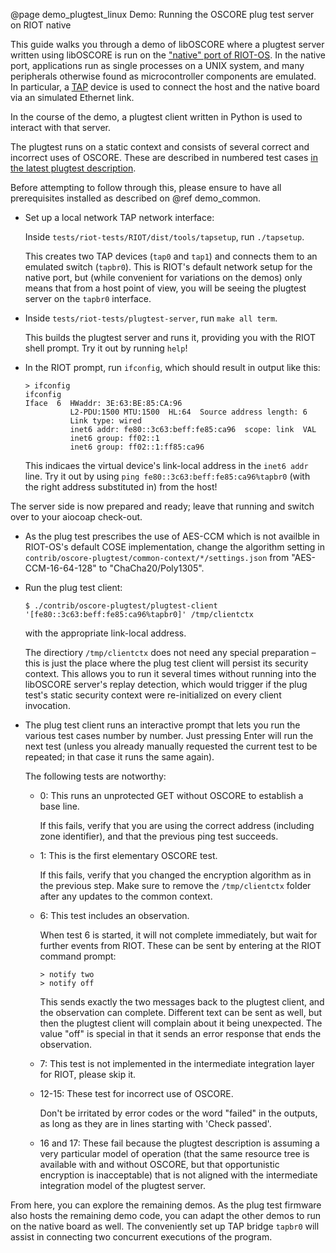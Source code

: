 @page demo_plugtest_linux Demo: Running the OSCORE plug test server on RIOT native

This guide walks you through a demo of libOSCORE
where a plugtest server written using libOSCORE
is run on the ["native" port of RIOT-OS](https://github.com/RIOT-OS/RIOT/wiki/Family:-native).
In the native port, applications run as single processes on a UNIX system,
and many peripherals otherwise found as microcontroller components are emulated.
In particular, a [TAP](https://en.wikipedia.org/wiki/TUN/TAP) device is used
to connect the host and the native board via an simulated Ethernet link.

In the course of the demo,
a plugtest client written in Python is used to interact with that server.

The plugtest runs on a static context and consists of several correct and incorrect uses of OSCORE.
These are described in numbered test cases [in the latest plugtest description](https://ericssonresearch.github.io/OSCOAP/test-spec5.html).

Before attempting to follow through this,
please ensure to have all prerequisites installed as described on @ref demo_common.

* Set up a local network TAP network interface:

  Inside `tests/riot-tests/RIOT/dist/tools/tapsetup`, run `./tapsetup`.

  This creates two TAP devices (`tap0` and `tap1`) and connects them to an emulated switch (`tapbr0`). This is RIOT's default network setup for the native port, but (while convenient for variations on the demos) only means that from a host point of view, you will be seeing the plugtest server on the `tapbr0` interface.

* Inside `tests/riot-tests/plugtest-server`, run `make all term`.

  This builds the plugtest server and runs it, providing you with the RIOT shell prompt. Try it out by running `help`!

* In the RIOT prompt, run `ifconfig`, which should result in output like this:

      > ifconfig
      ifconfig
      Iface  6  HWaddr: 3E:63:BE:85:CA:96
                L2-PDU:1500 MTU:1500  HL:64  Source address length: 6
                Link type: wired
                inet6 addr: fe80::3c63:beff:fe85:ca96  scope: link  VAL
                inet6 group: ff02::1
                inet6 group: ff02::1:ff85:ca96

  This indicaes the virtual device's link-local address in the `inet6 addr` line.
  Try it out by using `ping fe80::3c63:beff:fe85:ca96%tapbr0` (with the right address substituted in) from the host!

The server side is now prepared and ready; leave that running and switch over to your aiocoap check-out.

* As the plug test prescribes the use of AES-CCM which is not availble in RIOT-OS's default COSE implementation,
  change the algorithm setting in `contrib/oscore-plugtest/common-context/*/settings.json` from "AES-CCM-16-64-128" to "ChaCha20/Poly1305".
* Run the plug test client:

      $ ./contrib/oscore-plugtest/plugtest-client '[fe80::3c63:beff:fe85:ca96%tapbr0]' /tmp/clientctx

  with the appropriate link-local address.

  The directiory `/tmp/clientctx` does not need any special preparation –
  this is just the place where the plug test client will persist its security context.
  This allows you to run it several times without running into the libOSCORE server's replay detection,
  which would trigger if the plug test's static security context were re-initialized on every client invocation.

* The plug test client runs an interactive prompt that lets you run the various test cases number by number.
  Just pressing Enter will run the next test
  (unless you already manually requested the current test to be repeated; in that case it runs the same again).

  The following tests are notworthy:

  * 0: This runs an unprotected GET without OSCORE to establish a base line.

    If this fails, verify that you are using the correct address (including zone identifier),
    and that the previous ping test succeeds.

  * 1: This is the first elementary OSCORE test.

    If this fails, verify that you changed the encryption algorithm as in the previous step.
    Make sure to remove the `/tmp/clientctx` folder after any updates to the common context.

  * 6: This test includes an observation.

    When test 6 is started, it will not complete immediately, but wait for further events from RIOT.
    These can be sent by entering at the RIOT command prompt:

        > notify two
        > notify off

    This sends exactly the two messages back to the plugtest client, and the observation can complete.
    Different text can be sent as well, but then the plugtest client will complain about it being unexpected.
    The value "off" is special in that it sends an error response that ends the observation.

  * 7: This test is not implemented in the intermediate integration layer for RIOT, please skip it.

  * 12-15: These test for incorrect use of OSCORE.

    Don't be irritated by error codes or the word "failed" in the outputs,
    as long as they are in lines starting with 'Check passed'.

  * 16 and 17: These fail because the plugtest description is assuming a very particular model of operation
    (that the same resource tree is available with and without OSCORE,
    but that opportunistic encryption is inacceptable)
    that is not aligned with the intermediate integration model of the plugtest server.


From here, you can explore the remaining demos.
As the plug test firmware also hosts the remaining demo code,
you can adapt the other demos to run on the native board as well.
The conveniently set up TAP bridge `tapbr0` will assist in connecting two concurrent executions of the program.
